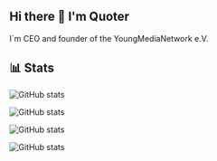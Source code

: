 ## Hi there 👋 I'm Quoter

I´m CEO and founder of the YoungMediaNetwork e.V.

## 📊 Stats

![GitHub stats](https://github-readme-stats.vercel.app/api?username=QuoterMusic&show_icons=true&theme=tokyonight)

![GitHub stats](https://github-readme-stats.vercel.app/api?username=QuoterMusic&show_icons=true&count_private=true&theme=radical&hide=stars)

![GitHub stats](https://github-readme-streak-stats.herokuapp.com/?user=QuoterMusic&theme=dark&count_private=true&theme=radical)

![GitHub stats](https://github-readme-stats.vercel.app/api/top-langs/?username=QuoterMusic&layout=compact&theme=radical)
